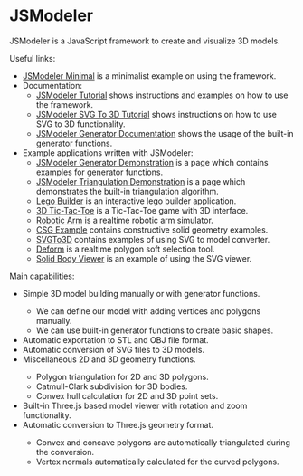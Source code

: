 JSModeler
=========

JSModeler is a JavaScript framework to create and visualize 3D models.

Useful links:
<ul>
	<li><a href="http://kovacsv.github.com/JSModeler/documentation/tutorial/minimal.html">JSModeler Minimal</a> is a minimalist example on using the framework.</li>
	<li>Documentation:
		<ul>
			<li><a href="http://kovacsv.github.com/JSModeler/documentation/tutorial/tutorial.html">JSModeler Tutorial</a> shows instructions and examples on how to use the framework.</li>
			<li><a href="http://kovacsv.github.com/JSModeler/documentation/tutorial/svgto3d.html">JSModeler SVG To 3D Tutorial</a> shows instructions on how to use SVG to 3D functionality.</li>
			<li><a href="http://kovacsv.github.com/JSModeler/documentation/reference/generator.html">JSModeler Generator Documentation</a> shows the usage of the built-in generator functions.</li>
		</ul>
	</li>
	<li>Example applications written with JSModeler:
		<ul>
			<li><a href="http://kovacsv.github.com/JSModeler/documentation/demo/demonstration.html">JSModeler Generator Demonstration</a> is a page which contains examples for generator functions.</li>
			<li><a href="http://kovacsv.github.com/JSModeler/documentation/demo/triangulation.html">JSModeler Triangulation Demonstration</a> is a page which demonstrates the built-in triangulation algorithm.</li>
			<li><a href="http://kovacsv.github.com/JSModeler/documentation/examples/legobuilder.html">Lego Builder</a> is an interactive lego builder application.</li>
			<li><a href="http://kovacsv.github.com/JSModeler/documentation/examples/tictactoe.html">3D Tic-Tac-Toe</a> is a Tic-Tac-Toe game with 3D interface.</li>
			<li><a href="http://kovacsv.github.com/JSModeler/documentation/examples/robot/robot.html">Robotic Arm</a> is a realtime robotic arm simulator.</li>
			<li><a href="http://kovacsv.github.com/JSModeler/documentation/examples/csg.html">CSG Example</a> contains constructive solid geometry examples.</li>
			<li><a href="http://kovacsv.github.com/JSModeler/documentation/examples/svgto3d.html">SVGTo3D</a> contains examples of using SVG to model converter.</li>
			<li><a href="http://kovacsv.github.com/JSModeler/documentation/examples/deform.html">Deform</a> is a realtime polygon soft selection tool.</li>
			<li><a href="http://kovacsv.github.com/JSModeler/documentation/examples/solids.html">Solid Body Viewer</a> is an example of using the SVG viewer.</li>
		</ul>
	</li>
</ul>

Main capabilities:
<ul>
	<li>Simple 3D model building manually or with generator functions.</li>
	<ul>
		<li>We can define our model with adding vertices and polygons manually.</li>
		<li>We can use built-in generator functions to create basic shapes.</li>
	</ul>
	<li>Automatic exportation to STL and OBJ file format.</li>
	<li>Automatic conversion of SVG files to 3D models.</li>
	<li>Miscellaneous 2D and 3D geometry functions.</li>
	<ul>
		<li>Polygon triangulation for 2D and 3D polygons.</li>
		<li>Catmull-Clark subdivision for 3D bodies.</li>
		<li>Convex hull calculation for 2D and 3D point sets.</li>
	</ul>
	<li>Built-in Three.js based model viewer with rotation and zoom functionality.</li>
	<li>Automatic conversion to Three.js geometry format.</li>
	<ul>
		<li>Convex and concave polygons are automatically triangulated during the conversion.</li>
		<li>Vertex normals automatically calculated for the curved polygons.</li>
	</ul>
</ul>

